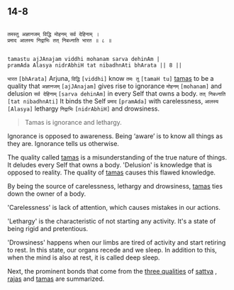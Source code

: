 ## 14-8


```shloka-sa

तमस्तु अज्ञानजम् विद्धि मोहनम् सर्व देहिनाम् ।
प्रमाद आलस्य निद्राभिः तत् निबध्नाति भारत ॥ ८ ॥

```
```shloka-sa-hk

tamastu ajJAnajam viddhi mohanam sarva dehinAm |
pramAda Alasya nidrAbhiH tat nibadhnAti bhArata || 8 ||

```
`भारत` `[bhArata]` Arjuna, `विद्धि` `[viddhi]` know `तमः तु` `[tamaH tu]` [tamas](tamas)
 to be a quality that `अज्ञानजम्` `[ajJAnajam]` gives rise to ignorance `मोहनम्` `[mohanam]` and delusion `सर्व देहिनाम्` `[sarva dehinAm]` in every Self that owns a body. `तत् निबध्नाति` `[tat nibadhnAti]` It binds the Self `प्रमाद` `[pramAda]` with carelessness, `आलस्य` `[Alasya]` lethargy `निद्राभिः` `[nidrAbhiH]` and drowsiness.


<a name='tamas'></a>
<a name='applnote_192'></a>
> Tamas is ignorance and lethargy.


Ignorance is opposed to awareness. Being ‘aware’ is to know all things as they are. Ignorance tells us otherwise. 

The quality called 
[tamas](tamas)
 is a misunderstanding of the true nature of things. It deludes every Self that owns a body. 'Delusion' is knowledge that is opposed to reality. The quality of 
[tamas](tamas)
 causes this flawed knowledge. 

By being the source of carelessness, lethargy and drowsiness, 
[tamas](tamas)
 ties down the owner of a body. 

'Carelessness' is lack of attention, which causes mistakes in our actions. 

'Lethargy' is the characteristic of not starting any activity. It's a state of being rigid and pretentious. 

'Drowsiness' happens when our limbs are tired of activity and start retiring to rest. In this state, our organs recede and we sleep. In addition to this, when the mind is also at rest, it is called deep sleep.

Next, the prominent bonds that come from the 
[three qualities](satva_rajas_tamas)
 of 
[sattva](sattva)
, 
[rajas](rajas)
 and 
[tamas](tamas)
 are summarized.


